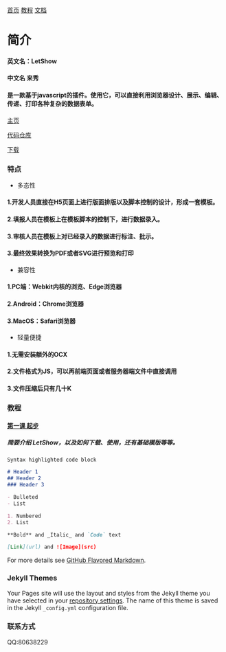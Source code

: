 [首页](http://letshow.github.io/)    [教程](http://letshow.github.io/tutorial/)   [文档](http://letshow.github.io/doc/)
# 简介

#### 英文名：LetShow
#### 中文名 来秀
#### 是一款基于javascript的插件。使用它，可以直接利用浏览器设计、展示、编辑、传递、打印各种复杂的数据表单。

[主页](https://letshow.github.io)

[代码仓库](https://github.com/LetShow/letshow)

[下载](https://letshow.github.io/dist)

### 特点

- 多态性
#### 1.开发人员直接在H5页面上进行版面排版以及脚本控制的设计，形成一套模板。
#### 2.填报人员在模板上在模板脚本的控制下，进行数据录入。
#### 3.审核人员在模板上对已经录入的数据进行标注、批示。
#### 3.最终效果转换为PDF或者SVG进行预览和打印

- 兼容性
#### 1.PC端：Webkit内核的浏览、Edge浏览器
#### 2.Android：Chrome浏览器
#### 3.MacOS：Safari浏览器

- 轻量便捷
#### 1.无需安装额外的OCX
#### 2.文件格式为JS，可以再前端页面或者服务器端文件中直接调用
#### 3.文件压缩后只有几十K

### 教程

#### [第一课 起步](http://letshow.github.io/tutorial/1.html)
##### 简要介绍 LetShow，以及如何下载、使用，还有基础模版等等。

```markdown
Syntax highlighted code block

# Header 1
## Header 2
### Header 3

- Bulleted
- List

1. Numbered
2. List

**Bold** and _Italic_ and `Code` text

[Link](url) and ![Image](src)
```

For more details see [GitHub Flavored Markdown](https://guides.github.com/features/mastering-markdown/).

### Jekyll Themes

Your Pages site will use the layout and styles from the Jekyll theme you have selected in your [repository settings](https://github.com/LetShow/letshow.github.io/settings). The name of this theme is saved in the Jekyll `_config.yml` configuration file.

### 联系方式

QQ:80638229
